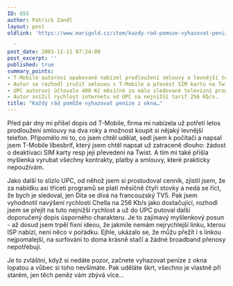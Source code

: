 ```yaml
---
ID: 655
author: Patrick Zandl
layout: post
oldlink: 'https://www.marigold.cz/item/kazdy-rad-pomuze-vyhazovat-penize-z-okna

  '
post_date: 2003-11-11 07:24:00
post_excerpt: ''
published: true
summary_points:
- T-Mobile autorovi opakovaně nabízel prodloužení smlouvy a levnější telefon.
- Autor se rozhodl zrušit smlouvu s T-Mobile a převést SIM kartu na Twist.
- UPC autorovi účtovalo 400 Kč měsíčně za málo sledované televizní programy.
- Autor snížil rychlost internetu od UPC na nejnižší tarif 256 Kb/s.
title: "Každý rád pomůže vyhazovat peníze z okna…"
---
```


<p>
Před pár dny mi přišel dopis od T-Mobile, firma mi nabízela už potřetí letos prodloužení smlouvy na dva roky a možnost koupit si nějaký levnější telefon. Připomělo mi to, co jsem chtěl udělat, sedl jsem k počítači a napsal jsem T-Mobile líbesbríf, který jsem chtěl napsat už zatraceně dlouho: žádost o deaktivaci SIM karty resp její převedení na Twist. A tím mi také přišla myšlenka vyrubat všechny kontrakty, platby a smlouvy, které prakticky nepoužívám. </p>

<p>
Jako další to slízlo UPC, od něhož jsem si prostudoval cenník, zjistil jsem, že za nabídku asi třiceti programů se platí měsíčně čtyři stovky a nedá se říct, že bych je sledoval, jen Dita se dívá na francouzský TV5. Pak jsem vyhodnotil navýšení rychlosti Chella na 256 Kb/s jako dostačující, rozhodl jsem se přejít na tuto nejnižší rychlost&#160;a už do UPC putoval další doporučený dopis úsporného charakteru. Je to zajímavý myšlenkový posun - až dosud jsem trpěl fixní ideou, že jakmile nemám nejrychlejší linku, kterou ISP nabízí, není něco v pořádku. Ejhle, ukázalo se, že můžu přežít i s linkou nejpomalejší, na surfování to doma krásně stačí a žádné broadband přenosy nepotřebuji. </p>

<p>
Je to zvláštní, když si nedáte pozor, začnete vyhazovat peníze z okna lopatou a vůbec si toho nevšímáte. Pak uděláte škrt, všechno je vlastně při starém, jen těch peněz vám zbývá více...</p>